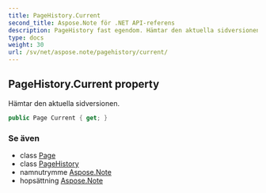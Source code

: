 ```yaml
---
title: PageHistory.Current
second_title: Aspose.Note för .NET API-referens
description: PageHistory fast egendom. Hämtar den aktuella sidversionen.
type: docs
weight: 30
url: /sv/net/aspose.note/pagehistory/current/
---
```

## PageHistory.Current property

Hämtar den aktuella sidversionen.

```csharp
public Page Current { get; }
```

### Se även

* class [Page](../../page/)
* class [PageHistory](../)
* namnutrymme [Aspose.Note](../../pagehistory/)
* hopsättning [Aspose.Note](../../../)


